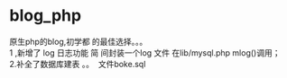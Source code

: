# blog_php
原生php的blog,初学都 的最佳选择。。。  <br />
1 ,新增了 log 日志功能 简 间封装一个log 文件 在lib/mysql.php mlog()调用； <br />
2.补全了数据库建表 。。  文件boke.sql

